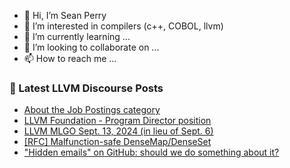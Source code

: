 - 👋 Hi, I’m Sean Perry
- 👀 I’m interested in compilers (c++, COBOL, llvm)
- 🌱 I’m currently learning ...
- 💞️ I’m looking to collaborate on ...
- 📫 How to reach me ...

<!---
s66perry/s66perry is a ✨ special ✨ repository because its `README.md` (this file) appears on your GitHub profile.
You can click the Preview link to take a look at your changes.
--->
### 📕 Latest LLVM Discourse Posts

<!-- DISCOURSE-LLVM:START -->
- [About the Job Postings category](https://discourse.llvm.org/t/about-the-job-postings-category/24#post_3)
- [LLVM Foundation - Program Director position](https://discourse.llvm.org/t/llvm-foundation-program-director-position/81111#post_1)
- [LLVM MLGO Sept. 13, 2024 &lpar;in lieu of Sept. 6&rpar;](https://discourse.llvm.org/t/llvm-mlgo-sept-13-2024-in-lieu-of-sept-6/81110#post_1)
- [[RFC] Malfunction-safe DenseMap/DenseSet](https://discourse.llvm.org/t/rfc-malfunction-safe-densemap-denseset/81036#post_7)
- [&quot;Hidden emails&quot; on GitHub: should we do something about it?](https://discourse.llvm.org/t/hidden-emails-on-github-should-we-do-something-about-it/74223?page=4#post_75)
<!-- DISCOURSE-LLVM:END -->
